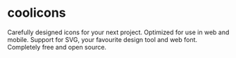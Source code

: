# coolicons
Carefully designed icons for your next project.
Optimized for use in web and mobile. 
Support for SVG, your favourite design tool and web font. 
Completely free and open source.
